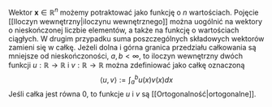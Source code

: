 Wektor $\boldsymbol{x}\in\mathbb{R}^n$ możemy potraktować jako funkcję o $n$ wartościach. Pojęcie [[Iloczyn wewnętrzny|iloczynu wewnętrznego]] można uogólnić na wektory o nieskończonej liczbie elementów, a także na funkcję o wartościach ciągłych. W drugim przypadku suma poszczególnych składowych wektorów zamieni się w całkę.
Jeżeli dolna i górna granica przedziału całkowania są mniejsze od nieskończoności, $a, b\lt \infty$, to iloczyn wewnętrzny dwóch funkcji $u:\mathbb{R}\to \mathbb{R}$ i  $v:\mathbb{R}\to \mathbb{R}$ można zdefiniować jako całkę oznaczoną
$$
\langle u, v\rangle:=\int^b_au(x)v(x)dx
$$
Jeśli całka jest równa 0, to funkcje $u$ i $v$ są [[Ortogonalność|ortogonalne]]. 

